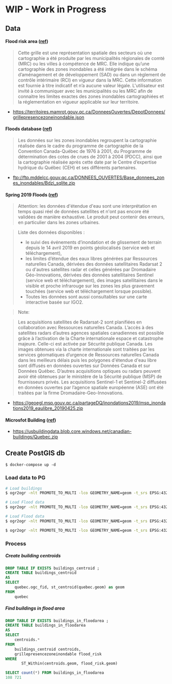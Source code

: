 
# WIP - Work in Progress

## Data

#### Flood risk area ([ref](https://www.donneesquebec.ca/recherche/fr/dataset/grille-de-presence-de-zone-inondable-identifiee-par-les-mrc))

> Cette grille est une représentation spatiale des secteurs où une cartographie a été produite par les municipalités régionales de comté (MRC) ou les villes à compétence de MRC. Elle indique qu’une cartographie des zones inondables a été intégrée dans le schéma d’aménagement et de développement (SAD) ou dans un règlement de contrôle intérimaire (RCI) en vigueur dans la MRC.
> Cette information est fournie à titre indicatif et n’a aucune valeur légale. L'utilisateur est invité à communiquer avec les municipalités ou les MRC afin de connaitre les limites exactes des zones inondables cartographiées et la réglementation en vigueur applicable sur leur territoire.

- https://territoires.mamrot.gouv.qc.ca/DonneesOuvertes/DepotDonnees/grillepresencezoneinondable.json



#### Floods database ([ref](https://www.donneesquebec.ca/recherche/fr/dataset/base-de-donnees-des-zones-inondables))

> Les données sur les zones inondables regroupent la cartographie réalisée dans le cadre du programme de cartographie de la Convention Canada-Québec de 1976 à 2001, du Programme de détermination des cotes de crues de 2001 à 2004 (PDCC), ainsi que la cartographie réalisée après cette date par le Centre d’expertise hydrique du Québec (CEH) et ses différents partenaires.

- ftp://ftp.mddelcc.gouv.qc.ca/DONNEES_OUVERTES/Base_donnees_zones_inondables/Bdzi_sqlite.zip

#### Spring 2019 Floods ([ref](https://www.donneesquebec.ca/recherche/fr/dataset/cartographie-des-inondations-printemps-2019))

> Attention: les données d'étendue d'eau sont une interprétation en temps quasi réel de données satellites et n'ont pas encore été validées de manière exhaustive. Le produit peut contenir des erreurs, en particulier dans les zones urbaines.

> Liste des données disponibles :
> - le suivi des événements d’inondation et de glissement de terrain depuis le 14 avril 2019 en points géolocalisés (service web et téléchargement),
> - les limites d’étendue des eaux libres générées par Ressources naturelles Canada, dérivées des données satellitaires Radarsat 2 ou d'autres satellites radar et celles générées par Dromadaire Géo-Innovations, dérivées des données satellitaires Sentinel (service web et téléchargement),
des images satellitaires dans le visible et proche infrarouge sur les zones les plus gravement touchées (service web et téléchargement lorsque possible).
> - Toutes les données sont aussi consultables sur une carte interactive basée sur IGO2.

> Note:

> Les acquisitions satellites de Radarsat-2 sont planifiées en collaboration avec Ressources naturelles Canada. L’accès à des satellites radars d’autres agences spatiales canadiennes est possible grâce à l’activation de la Charte internationale espace et catastrophe majeure. Celle-ci est activée par Sécurité publique Canada. Les images obtenues via la charte internationale sont traitées par les services géomatiques d’urgence de Ressources naturelles Canada dans les meilleurs délais puis les polygones d'étendue d'eau libre sont diffusés en données ouvertes sur Données Canada et sur Données Québec. D’autres acquisitions optiques ou radars peuvent avoir été obtenues par le ministère de la Sécurité publique (MSP) de fournisseurs privés. Les acquisitions Sentinel-1 et Sentinel-2 diffusées en données ouvertes par l’agence spatiale européenne (ASE) ont été traitées par la firme Dromadaire-Geo-Innovations. 

- https://geoegl.msp.gouv.qc.ca/partageDQ/inondations2019/msp_inondations2019_eaulibre_20190425.zip

#### Microsfot Building ([ref](https://github.com/Microsoft/CanadianBuildingFootprints))

- https://usbuildingdata.blob.core.windows.net/canadian-buildings/Quebec.zip


## Create PostGIS db

```
$ docker-compose up -d
```


### Load data to PG

```bash
# Load buildings
$ ogr2ogr -nlt PROMOTE_TO_MULTI -lco GEOMETRY_NAME=geom -t_srs EPSG:4326 -f PostgreSQL PG:"dbname='postgres' host='localhost' port='5432' user='postgres' password='mysecretpassword'" "data/Quebec.geojson"

# Load Flood data
$ ogr2ogr -nlt PROMOTE_TO_MULTI -lco GEOMETRY_NAME=geom -t_srs EPSG:4326 -f PostgreSQL PG:"dbname='postgres' host='localhost' port='5432' user='postgres' password='mysecretpassword'" "data/grillepresencezoneinondable.geojson"

# Load Flood data
$ ogr2ogr -nlt PROMOTE_TO_MULTI -lco GEOMETRY_NAME=geom -t_srs EPSG:4326 -f PostgreSQL PG:"dbname='postgres' host='localhost' port='5432' user='postgres' password='mysecretpassword'" "data/msp_inondations2019_eaulibre_20190425/msp_inondations2019_eaulibre.shp"

$ ogr2ogr -nlt PROMOTE_TO_MULTI -lco GEOMETRY_NAME=geom -t_srs EPSG:4326 -f PostgreSQL PG:"dbname='postgres' host='localhost' port='5432' user='postgres' password='mysecretpassword'" "data/Bdzi.sqlite"
```


### Process

##### Create building centroids
```sql
DROP TABLE IF EXISTS buildings_centroid ;
CREATE TABLE buildings_centroid
AS
SELECT
	quebec.ogc_fid, st_centroid(quebec.geom) as geom
FROM
	quebec
```

##### Find buildings in flood area
```sql
DROP TABLE IF EXISTS buildings_in_floodarea ;
CREATE TABLE buildings_in_floodarea
AS
SELECT
	centroids.*
FROM
	buildings_centroid centroids,
	grillepresencezoneinondable flood_risk
WHERE
	   ST_Within(centroids.geom, flood_risk.geom)
```

```sql
SELECT count(*) FROM buildings_in_floodarea
108 721
```
